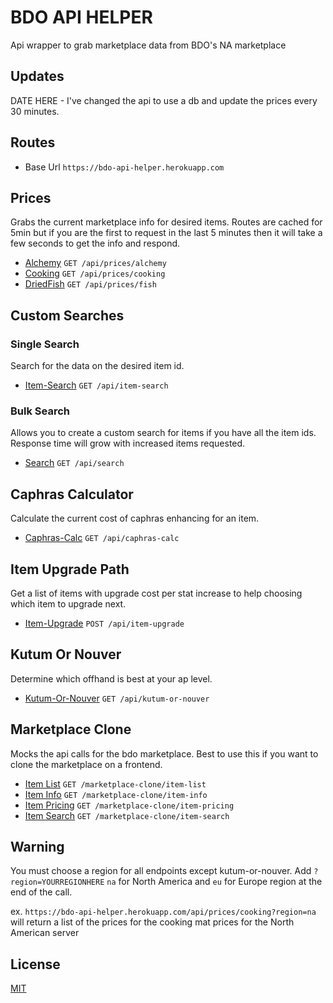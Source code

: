 # BDO API HELPER

Api wrapper to grab marketplace data from BDO's NA marketplace

## Updates

DATE HERE - I've changed the api to use a db and update the prices every 30 minutes.

## Routes

- Base Url `https://bdo-api-helper.herokuapp.com`

## Prices

Grabs the current marketplace info for desired items. Routes are cached for 5min but if you are the first to request in the last 5 minutes then it will take a few seconds to get the info and respond.

- [Alchemy](docs/prices/alchemy.md) `GET /api/prices/alchemy`
- [Cooking](docs/prices/cooking.md) `GET /api/prices/cooking`
- [DriedFish](docs/prices/fish.md) `GET /api/prices/fish`

## Custom Searches

### Single Search

Search for the data on the desired item id.

- [Item-Search](docs/itemSearch.md) `GET /api/item-search`

### Bulk Search

Allows you to create a custom search for items if you have all the item ids. Response time will grow with increased items requested.

- [Search](docs/search.md) `GET /api/search`

## Caphras Calculator

Calculate the current cost of caphras enhancing for an item.

- [Caphras-Calc](docs/caphrasCalc.md) `GET /api/caphras-calc`

## Item Upgrade Path

Get a list of items with upgrade cost per stat increase to help choosing which item to upgrade next.

- [Item-Upgrade](docs/itemUpgrade.md) `POST /api/item-upgrade`

## Kutum Or Nouver

Determine which offhand is best at your ap level.

- [Kutum-Or-Nouver](docs/kutumOrNouver.md) `GET /api/kutum-or-nouver`

## Marketplace Clone

Mocks the api calls for the bdo marketplace. Best to use this if you want to clone the marketplace on a frontend.

- [Item List](docs/mpClone/itemList.md) `GET /marketplace-clone/item-list`
- [Item Info](docs/mpClone/itemInfo.md) `GET /marketplace-clone/item-info`
- [Item Pricing](docs/mpClone/itemPricing.md) `GET /marketplace-clone/item-pricing`
- [Item Search](docs/mpClone/itemSearch.md) `GET /marketplace-clone/item-search`

## Warning

You must choose a region for all endpoints except kutum-or-nouver. Add `?region=YOURREGIONHERE` `na` for North America and `eu` for Europe region at the end of the call.

ex. `https://bdo-api-helper.herokuapp.com/api/prices/cooking?region=na` will return a list of the prices for the cooking mat prices for the North American server

## License

[MIT](https://choosealicense.com/licenses/mit/)
